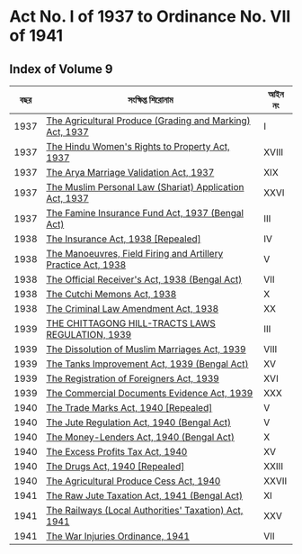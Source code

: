 # Act No. I of 1937 to Ordinance No. VII of 1941
## Index of Volume 9

| বছর | সংক্ষিপ্ত শিরোনাম | আইন নং |
| --- | --- | --- |
| 1937 | [The Agricultural Produce (Grading and Marking) Act, 1937](/laws/volume-9/act-details-1/) | I |
| 1937 | [The Hindu Women's Rights to Property Act, 1937](/laws/volume-9/act-details-2/) | XVIII |
| 1937 | [The Arya Marriage Validation Act, 1937](/laws/volume-9/act-details-3/) | XIX |
| 1937 | [The Muslim Personal Law (Shariat) Application Act, 1937](/laws/volume-9/act-details-4/) | XXVI |
| 1937 | [The Famine Insurance Fund Act, 1937 (Bengal Act)](/laws/volume-9/act-details-5/) | III |
| 1938 | [The Insurance Act, 1938 [Repealed]](/laws/volume-9/act-details-6/) | IV |
| 1938 | [The Manoeuvres, Field Firing and Artillery Practice Act, 1938](/laws/volume-9/act-details-7/) | V |
| 1938 | [The Official Receiver's Act, 1938 (Bengal Act)](/laws/volume-9/act-details-8/) | VII |
| 1938 | [The Cutchi Memons Act, 1938](/laws/volume-9/act-details-9/) | X |
| 1938 | [The Criminal Law Amendment Act, 1938](/laws/volume-9/act-details-10/) | XX |
| 1939 | [THE CHITTAGONG HILL-TRACTS LAWS REGULATION, 1939](/laws/volume-9/act-details-11/) | III |
| 1939 | [The Dissolution of Muslim Marriages Act, 1939](/laws/volume-9/act-details-12/) | VIII |
| 1939 | [The Tanks Improvement Act, 1939 (Bengal Act)](/laws/volume-9/act-details-13/) | XV |
| 1939 | [The Registration of Foreigners Act, 1939](/laws/volume-9/act-details-14/) | XVI |
| 1939 | [The Commercial Documents Evidence Act, 1939](/laws/volume-9/act-details-15/) | XXX |
| 1940 | [The Trade Marks Act, 1940 [Repealed]](/laws/volume-9/act-details-16/) | V |
| 1940 | [The Jute Regulation Act, 1940 (Bengal Act)](/laws/volume-9/act-details-17/) | V |
| 1940 | [The Money-Lenders Act, 1940 (Bengal Act)](/laws/volume-9/act-details-18/) | X |
| 1940 | [The Excess Profits Tax Act, 1940](/laws/volume-9/act-details-19/) | XV |
| 1940 | [The Drugs Act, 1940 [Repealed]](/laws/volume-9/act-details-20/) | XXIII |
| 1940 | [The Agricultural Produce Cess Act, 1940](/laws/volume-9/act-details-21/) | XXVII |
| 1941 | [The Raw Jute Taxation Act, 1941 (Bengal Act)](/laws/volume-9/act-details-22/) | XI |
| 1941 | [The Railways (Local Authorities' Taxation) Act, 1941](/laws/volume-9/act-details-23/) | XXV |
| 1941 | [The War Injuries Ordinance, 1941](/laws/volume-9/act-details-24/) | VII |

